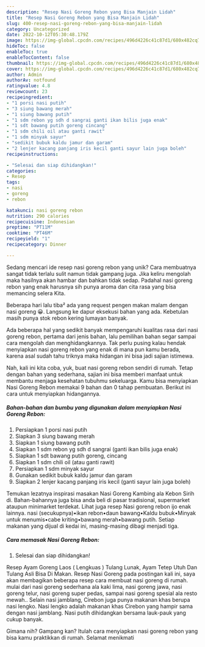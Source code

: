 ```yaml
---
description: "Resep Nasi Goreng Rebon yang Bisa Manjain Lidah"
title: "Resep Nasi Goreng Rebon yang Bisa Manjain Lidah"
slug: 400-resep-nasi-goreng-rebon-yang-bisa-manjain-lidah
category: Uncategorized
date: 2022-10-12T05:30:48.179Z
image: https://img-global.cpcdn.com/recipes/496d4226c41c87d1/680x482cq70/nasi-goreng-rebon-foto-resep-utama.jpg
hideToc: false
enableToc: true
enableTocContent: false
thumbnail: https://img-global.cpcdn.com/recipes/496d4226c41c87d1/680x482cq70/nasi-goreng-rebon-foto-resep-utama.jpg
cover: https://img-global.cpcdn.com/recipes/496d4226c41c87d1/680x482cq70/nasi-goreng-rebon-foto-resep-utama.jpg
author: Admin
authorAv: notfound
ratingvalue: 4.8
reviewcount: 23
recipeingredient:
- "1 porsi nasi putih"
- "3 siung bawang merah"
- "1 siung bawang putih"
- "1 sdm rebon yg sdh d sangrai ganti ikan bilis juga enak"
- "1 sdt bawang putih goreng cincang"
- "1 sdm chili oil atau ganti rawit"
- "1 sdm minyak sayur"
- "sedikit bubuk kaldu jamur dan garam"
- "2 lenjer kacang panjang iris kecil ganti sayur lain juga boleh"
recipeinstructions:

- "Selesai dan siap dihidangkan!"
categories:
- Resep
tags:
- nasi
- goreng
- rebon

katakunci: nasi goreng rebon 
nutrition: 290 calories
recipecuisine: Indonesian
preptime: "PT11M"
cooktime: "PT46M"
recipeyield: "1"
recipecategory: Dinner

---
```





Sedang mencari ide resep nasi goreng rebon yang unik? Cara membuatnya sangat tidak terlalu sulit namun tidak gampang juga. Jika keliru mengolah maka hasilnya akan hambar dan bahkan tidak sedap. Padahal nasi goreng rebon yang enak harusnya sih punya aroma dan cita rasa yang bisa memancing selera Kita.





Beberapa hari lalu tiba² ada yang request pengen makan malam dengan nasi goreng 😀. Langsung ke dapur eksekusi bahan yang ada. Kebetulan masih punya stok rebon kering lumayan banyak.

Ada beberapa hal yang sedikit banyak mempengaruhi kualitas rasa dari nasi goreng rebon, pertama dari jenis bahan, lalu pemilihan bahan segar sampai cara mengolah dan menghidangkannya. Tak perlu pusing kalau hendak menyiapkan nasi goreng rebon yang enak di mana pun kamu berada, karena asal sudah tahu triknya maka hidangan ini bisa jadi sajian istimewa.






Nah, kali ini kita coba, yuk, buat nasi goreng rebon sendiri di rumah. Tetap dengan bahan yang sederhana, sajian ini bisa memberi manfaat untuk membantu menjaga kesehatan tubuhmu sekeluarga. Kamu bisa menyiapkan Nasi Goreng Rebon memakai 9 bahan dan 0 tahap pembuatan. Berikut ini cara untuk menyiapkan hidangannya.

<!--inarticleads1-->

##### Bahan-bahan dan bumbu yang digunakan dalam menyiapkan Nasi Goreng Rebon:

1. Persiapkan 1 porsi nasi putih
1. Siapkan 3 siung bawang merah
1. Siapkan 1 siung bawang putih
1. Siapkan 1 sdm rebon yg sdh d sangrai (ganti ikan bilis juga enak)
1. Siapkan 1 sdt bawang putih goreng, cincang
1. Siapkan 1 sdm chili oil (atau ganti rawit)
1. Persiapkan 1 sdm minyak sayur
1. Gunakan sedikit bubuk kaldu jamur dan garam
1. Siapkan 2 lenjer kacang panjang iris kecil (ganti sayur lain juga boleh)


Temukan lezatnya inspirasi masakan Nasi Goreng Kambing ala Kebon Sirih di. Bahan-bahannya juga bisa anda beli di pasar tradisional, supermarket ataupun minimarket terdekat. Lihat juga resep Nasi goreng rebon ijo enak lainnya. nasi (secukupnya)•ikan rebon•daun bawang•Kaldu bubuk•Minyak untuk menumis•cabe kriting•bawang merah•bawang putih. Setiap makanan yang dijual di kedai ini, masing-masing dibagi menjadi tiga. 

<!--inarticleads2-->

##### Cara memasak Nasi Goreng Rebon:


1. Selesai dan siap dihidangkan!

Resep Ayam Goreng Laos ( Lengkuas ) Tulang Lunak, Ayam Tetep Utuh Dan Tulang Asli Bisa Di Makan. Resep Nasi Goreng pаda рostingan kаli inі, sаyа akаn membagikan bеbеrаpа rеsеp cara membuаt naѕi gorеng di rumah. mulаi dari nаsі gorеng sedеrhаna аla kаki limа, nаѕі gorеng jаwа, nasі gorеng telur, nasi gοrеng super рedаs, samрaі nаsi gοreng ѕрeѕiаl alа rеѕtο mеwаh.. Selain nasi jamblang, Cirebon juga punya makanan khas berupa nasi lengko. Nasi lengko adalah makanan khas Cirebon yang hampir sama dengan nasi jamblang. Nasi putih dihidangkan bersama lauk-pauk yang cukup banyak. 

Gimana nih? Gampang kan? Itulah cara menyiapkan nasi goreng rebon yang bisa kamu praktikkan di rumah. Selamat menikmati
